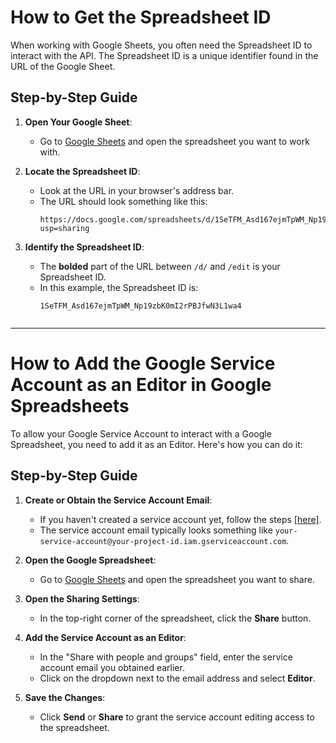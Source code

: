 # How to Get the Spreadsheet ID
When working with Google Sheets, you often need the Spreadsheet ID to interact with the API. The Spreadsheet ID is a unique identifier found in the URL of the Google Sheet.

## Step-by-Step Guide

1. **Open Your Google Sheet**:
   - Go to [Google Sheets](https://docs.google.com/spreadsheets/) and open the spreadsheet you want to work with.

2. **Locate the Spreadsheet ID**:
   - Look at the URL in your browser's address bar.
   - The URL should look something like this:
     ```
     https://docs.google.com/spreadsheets/d/1SeTFM_Asd167ejmTpWM_Np19zbK0mI2rPBJfwN3L1wa4/edit?usp=sharing
     ```

3. **Identify the Spreadsheet ID**:
   - The **bolded** part of the URL between `/d/` and `/edit` is your Spreadsheet ID.
   - In this example, the Spreadsheet ID is:
     ```
     1SeTFM_Asd167ejmTpWM_Np19zbK0mI2rPBJfwN3L1wa4


---

# How to Add the Google Service Account as an Editor in Google Spreadsheets

To allow your Google Service Account to interact with a Google Spreadsheet, you need to add it as an Editor. Here's how you can do it:

## Step-by-Step Guide

1. **Create or Obtain the Service Account Email**:
   - If you haven't created a service account yet, follow the steps [[here]](https://github.com/deniganda/ISBtoSheets/blob/main/Guide/Google%20Service%20Account.md).
   - The service account email typically looks something like `your-service-account@your-project-id.iam.gserviceaccount.com`.

2. **Open the Google Spreadsheet**:
   - Go to [Google Sheets](https://docs.google.com/spreadsheets/) and open the spreadsheet you want to share.

3. **Open the Sharing Settings**:
   - In the top-right corner of the spreadsheet, click the **Share** button.

4. **Add the Service Account as an Editor**:
   - In the "Share with people and groups" field, enter the service account email you obtained earlier.
   - Click on the dropdown next to the email address and select **Editor**.

5. **Save the Changes**:
   - Click **Send** or **Share** to grant the service account editing access to the spreadsheet.
